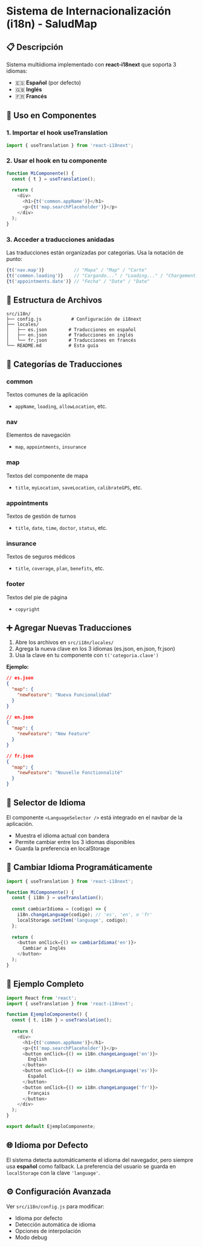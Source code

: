 # Sistema de Internacionalización (i18n) - SaludMap

## 📋 Descripción
Sistema multiidioma implementado con **react-i18next** que soporta 3 idiomas:
- 🇪🇸 **Español** (por defecto)
- 🇬🇧 **Inglés**
- 🇫🇷 **Francés**

## 🚀 Uso en Componentes

### 1. Importar el hook useTranslation
```javascript
import { useTranslation } from 'react-i18next';
```

### 2. Usar el hook en tu componente
```javascript
function MiComponente() {
  const { t } = useTranslation();
  
  return (
    <div>
      <h1>{t('common.appName')}</h1>
      <p>{t('map.searchPlaceholder')}</p>
    </div>
  );
}
```

### 3. Acceder a traducciones anidadas
Las traducciones están organizadas por categorías. Usa la notación de punto:

```javascript
{t('nav.map')}           // "Mapa" / "Map" / "Carte"
{t('common.loading')}    // "Cargando..." / "Loading..." / "Chargement..."
{t('appointments.date')} // "Fecha" / "Date" / "Date"
```

## 📁 Estructura de Archivos

```
src/i18n/
├── config.js           # Configuración de i18next
├── locales/
│   ├── es.json        # Traducciones en español
│   ├── en.json        # Traducciones en inglés
│   └── fr.json        # Traducciones en francés
└── README.md          # Esta guía
```

## 🔑 Categorías de Traducciones

### common
Textos comunes de la aplicación
- `appName`, `loading`, `allowLocation`, etc.

### nav
Elementos de navegación
- `map`, `appointments`, `insurance`

### map
Textos del componente de mapa
- `title`, `myLocation`, `saveLocation`, `calibrateGPS`, etc.

### appointments
Textos de gestión de turnos
- `title`, `date`, `time`, `doctor`, `status`, etc.

### insurance
Textos de seguros médicos
- `title`, `coverage`, `plan`, `benefits`, etc.

### footer
Textos del pie de página
- `copyright`

## ➕ Agregar Nuevas Traducciones

1. Abre los archivos en `src/i18n/locales/`
2. Agrega la nueva clave en los 3 idiomas (es.json, en.json, fr.json)
3. Usa la clave en tu componente con `t('categoria.clave')`

**Ejemplo:**
```json
// es.json
{
  "map": {
    "newFeature": "Nueva Funcionalidad"
  }
}

// en.json
{
  "map": {
    "newFeature": "New Feature"
  }
}

// fr.json
{
  "map": {
    "newFeature": "Nouvelle Fonctionnalité"
  }
}
```

## 🎨 Selector de Idioma

El componente `<LanguageSelector />` está integrado en el navbar de la aplicación.
- Muestra el idioma actual con bandera
- Permite cambiar entre los 3 idiomas disponibles
- Guarda la preferencia en localStorage

## 🔄 Cambiar Idioma Programáticamente

```javascript
import { useTranslation } from 'react-i18next';

function MiComponente() {
  const { i18n } = useTranslation();
  
  const cambiarIdioma = (codigo) => {
    i18n.changeLanguage(codigo); // 'es', 'en', o 'fr'
    localStorage.setItem('language', codigo);
  };
  
  return (
    <button onClick={() => cambiarIdioma('en')}>
      Cambiar a Inglés
    </button>
  );
}
```

## 📝 Ejemplo Completo

```javascript
import React from 'react';
import { useTranslation } from 'react-i18next';

function EjemploComponente() {
  const { t, i18n } = useTranslation();
  
  return (
    <div>
      <h1>{t('common.appName')}</h1>
      <p>{t('map.searchPlaceholder')}</p>
      <button onClick={() => i18n.changeLanguage('en')}>
        English
      </button>
      <button onClick={() => i18n.changeLanguage('es')}>
        Español
      </button>
      <button onClick={() => i18n.changeLanguage('fr')}>
        Français
      </button>
    </div>
  );
}

export default EjemploComponente;
```

## 🌐 Idioma por Defecto

El sistema detecta automáticamente el idioma del navegador, pero siempre usa **español** como fallback.
La preferencia del usuario se guarda en `localStorage` con la clave `'language'`.

## ⚙️ Configuración Avanzada

Ver `src/i18n/config.js` para modificar:
- Idioma por defecto
- Detección automática de idioma
- Opciones de interpolación
- Modo debug
